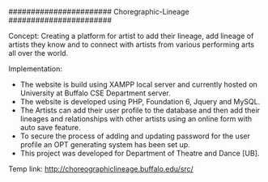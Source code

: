 ####################### Choregraphic-Lineage #######################

Concept:
Creating a platform for artist to add their lineage, add lineage of artists they know and to connect with artists from various performing arts all over the world.

Implementation:
* The website is build using XAMPP local server and currently hosted on University at Buffalo CSE Department server.
* The website is developed using PHP, Foundation 6, Jquery and MySQL.
* The Artists can add their user profile to the database and then add their lineages and relationships with other artists using an online form with auto save feature.
* To secure the process of adding and updating password for the user profile an OPT generating system has been set up.
* This project was developed for Department of Theatre and Dance [UB].

Temp link: http://choreographiclineage.buffalo.edu/src/
